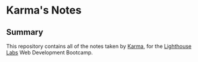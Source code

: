 # Karma's Notes

## Summary

This repository contains all of the notes taken by [Karma](https://github.com/bavyn), for the [Lighthouse Labs](https://www.lighthouselabs.ca/) Web Development Bootcamp.

